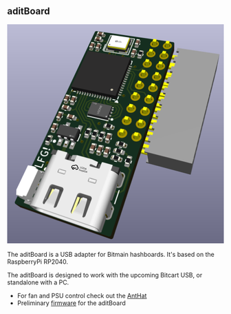 ## aditBoard
![aditboard early render](doc/render.png)

The aditBoard is a USB adapter for Bitmain hashboards. It's based on the RaspberryPi RP2040.

The aditBoard is designed to work with the upcoming Bitcart USB, or standalone with a PC.

- For fan and PSU control check out the [AntHat](https://github.com/skot/anthat)
- Preliminary [firmware](https://github.com/The-256-Foundation/ember-one-firmware) for the aditBoard
